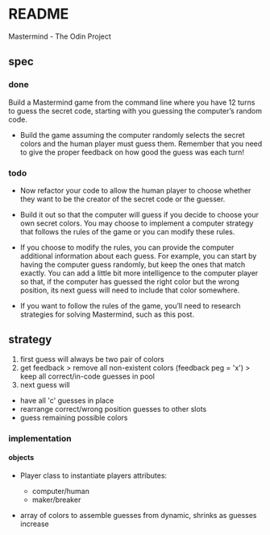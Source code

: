 # README

Mastermind - The Odin Project

## spec

### done

Build a Mastermind game from the command line where you have 12 turns to guess
the secret code, starting with you guessing the computer’s random code.

- Build the game assuming the computer randomly selects the secret colors and
the human player must guess them. Remember that you need to give the proper
feedback on how good the guess was each turn!

### todo

- Now refactor your code to allow the human player to choose whether they want
to be the creator of the secret code or the guesser.
- Build it out so that the computer will guess if you decide to choose your own
secret colors. You may choose to implement a computer strategy that follows the
rules of the game or you can modify these rules.

- If you choose to modify the rules, you can provide the computer additional
information about each guess. For example, you can start by having the computer
guess randomly, but keep the ones that match exactly. You can add a little bit
more intelligence to the computer player so that, if the computer has guessed
the right color but the wrong position, its next guess will need to include that
color somewhere.

- If you want to follow the rules of the game, you’ll need to research
strategies for solving Mastermind, such as this post.

## strategy

1. first guess will always be two pair of colors
2. get feedback > remove all non-existent colors (feedback peg = 'x') > keep all
correct/in-code guesses in pool
3. next guess will
  - have all 'c' guesses in place
  - rearrange correct/wrong position guesses to other slots
  - guess remaining possible colors

### implementation

#### objects

- Player class to instantiate players
  attributes:
  - computer/human
  - maker/breaker

- array of colors to assemble guesses from
  dynamic, shrinks as guesses increase
